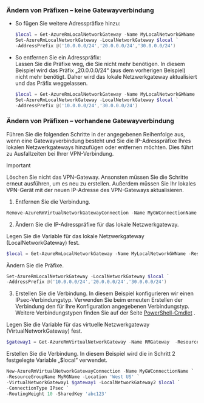 ### <a name="noconnection"></a>Ändern von Präfixen – keine Gatewayverbindung

- So fügen Sie weitere Adresspräfixe hinzu:

  ```powershell
  $local = Get-AzureRmLocalNetworkGateway -Name MyLocalNetworkGWName -ResourceGroupName MyRGName `
  Set-AzureRmLocalNetworkGateway -LocalNetworkGateway $local `
  -AddressPrefix @('10.0.0.0/24','20.0.0.0/24','30.0.0.0/24')
  ```

- So entfernen Sie ein Adresspräfix:<br>
  Lassen Sie die Präfixe weg, die Sie nicht mehr benötigen. In diesem Beispiel wird das Präfix „20.0.0.0/24“ (aus dem vorherigen Beispiel) nicht mehr benötigt. Daher wird das lokale Netzwerkgateway aktualisiert und das Präfix weggelassen.

  ```powershell
  $local = Get-AzureRmLocalNetworkGateway -Name MyLocalNetworkGWName -ResourceGroupName MyRGName `
  Set-AzureRmLocalNetworkGateway -LocalNetworkGateway $local `
  -AddressPrefix @('10.0.0.0/24','30.0.0.0/24')
  ```

### <a name="withconnection"></a>Ändern von Präfixen – vorhandene Gatewayverbindung
Führen Sie die folgenden Schritte in der angegebenen Reihenfolge aus, wenn eine Gatewayverbindung besteht und Sie die IP-Adresspräfixe Ihres lokalen Netzwerkgateways hinzufügen oder entfernen möchten. Dies führt zu Ausfallzeiten bei Ihrer VPN-Verbindung.

> [!IMPORTANT]
> Löschen Sie nicht das VPN-Gateway. Ansonsten müssen Sie die Schritte erneut ausführen, um es neu zu erstellen. Außerdem müssen Sie Ihr lokales VPN-Gerät mit der neuen IP-Adresse des VPN-Gateways aktualisieren.
> 
> 

1. Entfernen Sie die Verbindung.

  ```powershell
  Remove-AzureRmVirtualNetworkGatewayConnection -Name MyGWConnectionName -ResourceGroupName MyRGName
  ```
2. Ändern Sie die IP-Adresspräfixe für das lokale Netzwerkgateway.
   
  Legen Sie die Variable für das lokale Netzwerkgateway (LocalNetworkGateway) fest.

  ```powershell
  $local = Get-AzureRmLocalNetworkGateway -Name MyLocalNetworkGWName -ResourceGroupName MyRGName
  ```
   
  Ändern Sie die Präfixe.
   
  ```powershell
  Set-AzureRmLocalNetworkGateway -LocalNetworkGateway $local `
  -AddressPrefix @('10.0.0.0/24','20.0.0.0/24','30.0.0.0/24')
  ```
3. Erstellen Sie die Verbindung. In diesem Beispiel konfigurieren wir einen IPsec-Verbindungstyp. Verwenden Sie beim erneuten Erstellen der Verbindung den für Ihre Konfiguration angegebenen Verbindungstyp. Weitere Verbindungstypen finden Sie auf der Seite [PowerShell-Cmdlet](https://msdn.microsoft.com/library/mt603611.aspx) .
   
  Legen Sie die Variable für das virtuelle Netzwerkgateway (VirtualNetworkGateway) fest.

  ```powershell
  $gateway1 = Get-AzureRmVirtualNetworkGateway -Name RMGateway  -ResourceGroupName MyRGName
  ```
   
  Erstellen Sie die Verbindung. In diesem Beispiel wird die in Schritt 2 festgelegte Variable „$local“ verwendet.

  ```powershell
  New-AzureRmVirtualNetworkGatewayConnection -Name MyGWConnectionName `
  -ResourceGroupName MyRGName -Location 'West US' `
  -VirtualNetworkGateway1 $gateway1 -LocalNetworkGateway2 $local `
  -ConnectionType IPsec `
  -RoutingWeight 10 -SharedKey 'abc123'
  ```
